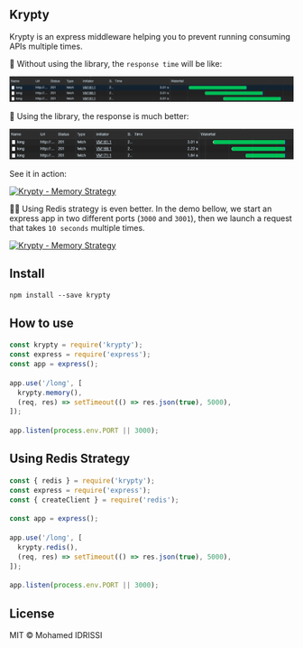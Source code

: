 Krypty
---

Krypty is an express middleware helping you to prevent running consuming APIs multiple times.

:snail: Without using the library, the `response time` will be like:

![Without krypty](https://raw.githubusercontent.com/midrissi/krypty/master/screenshots/without-krypty.png)

:rocket: Using the library, the response is much better:

![With krypty](https://raw.githubusercontent.com/midrissi/krypty/master/screenshots/with-krypty.png)

See it in action:

[![Krypty - Memory Strategy](https://img.youtube.com/vi/huUO9Qkyz9k/0.jpg)](https://www.youtube.com/watch?v=huUO9Qkyz9k)

:rocket::rocket: Using Redis strategy is even better. In the demo bellow, we start an express app in two different ports (`3000` and `3001`), then we launch a request that takes `10 seconds` multiple times.

[![Krypty - Memory Strategy](https://img.youtube.com/vi/pQUDQ3_LUUg/0.jpg)](https://www.youtube.com/watch?v=pQUDQ3_LUUg)

## Install

```shell
npm install --save krypty
```

## How to use

```javascript
const krypty = require('krypty');
const express = require('express');
const app = express();

app.use('/long', [
  krypty.memory(),
  (req, res) => setTimeout(() => res.json(true), 5000),
]);

app.listen(process.env.PORT || 3000);
```

## Using Redis Strategy

```javascript
const { redis } = require('krypty');
const express = require('express');
const { createClient } = require('redis');

const app = express();

app.use('/long', [
  krypty.redis(),
  (req, res) => setTimeout(() => res.json(true), 5000),
]);

app.listen(process.env.PORT || 3000);
```

## License

MIT © Mohamed IDRISSI

